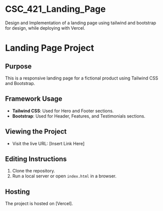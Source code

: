 # CSC_421_Landing_Page
Design and Implementation of a landing page using tailwind and bootstrap for design, while deploying with Vercel.

# Landing Page Project

## Purpose
This is a responsive landing page for a fictional product using Tailwind CSS and Bootstrap.

## Framework Usage
- **Tailwind CSS**: Used for Hero and Footer sections.
- **Bootstrap**: Used for Header, Features, and Testimonials sections.

## Viewing the Project
- Visit the live URL: [Insert Link Here]

## Editing Instructions
1. Clone the repository.
2. Run a local server or open `index.html` in a browser.

## Hosting
The project is hosted on [Vercel].
